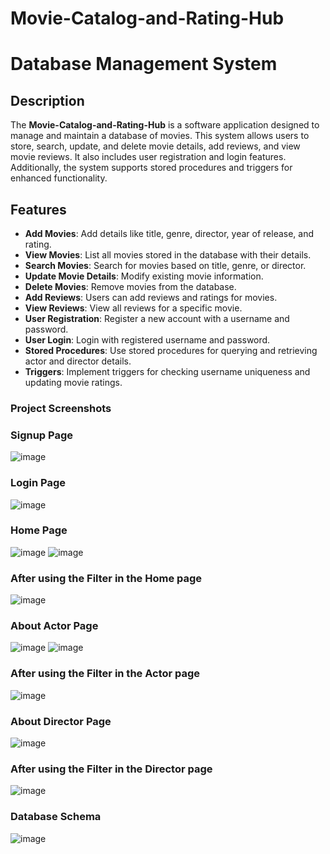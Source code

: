 # Movie-Catalog-and-Rating-Hub

# Database Management System

## Description
The **Movie-Catalog-and-Rating-Hub** is a software application designed to manage and maintain a database of movies. This system allows users to store, search, update, and delete movie details, add reviews, and view movie reviews. It also includes user registration and login features. Additionally, the system supports stored procedures and triggers for enhanced functionality.

## Features
- **Add Movies**: Add details like title, genre, director, year of release, and rating.
- **View Movies**: List all movies stored in the database with their details.
- **Search Movies**: Search for movies based on title, genre, or director.
- **Update Movie Details**: Modify existing movie information.
- **Delete Movies**: Remove movies from the database.
- **Add Reviews**: Users can add reviews and ratings for movies.
- **View Reviews**: View all reviews for a specific movie.
- **User Registration**: Register a new account with a username and password.
- **User Login**: Login with registered username and password.
- **Stored Procedures**: Use stored procedures for querying and retrieving actor and director details.
- **Triggers**: Implement triggers for checking username uniqueness and updating movie ratings.





### Project Screenshots

### Signup Page
![image](https://github.com/user-attachments/assets/bca0f880-b653-49be-bf40-eb971ab509cd)

### Login Page
![image](https://github.com/user-attachments/assets/d5d96acf-7f5e-4c65-aafb-6211996868a3)

### Home Page
![image](https://github.com/user-attachments/assets/de2e738b-c1b1-4243-b295-9aecb850c67b)
![image](https://github.com/user-attachments/assets/005a79b7-27e0-4b45-8285-1a45dd8009a7)

### After using the Filter in the Home page
![image](https://github.com/user-attachments/assets/a51bb437-9627-40da-9a36-c2782e2412ee)

### About Actor Page
![image](https://github.com/user-attachments/assets/a6806a46-f76a-418e-a1fe-7b38eae2d92c)
![image](https://github.com/user-attachments/assets/b8f261ad-2102-44d4-9965-bcb42259aa94)

### After using the Filter in the Actor page
![image](https://github.com/user-attachments/assets/0ff4b4d5-678f-49cc-9bd9-f71b9e0409aa)

### About Director Page
![image](https://github.com/user-attachments/assets/1cbbf944-ce8a-4cd0-99fa-e13bab18ef5c)

### After using the Filter in the Director page
![image](https://github.com/user-attachments/assets/04bb127e-d258-41e2-8fd3-a642bd3e6114)





### Database Schema
![image](https://github.com/user-attachments/assets/39356405-dd6d-4e00-a10a-217871510ec6)



